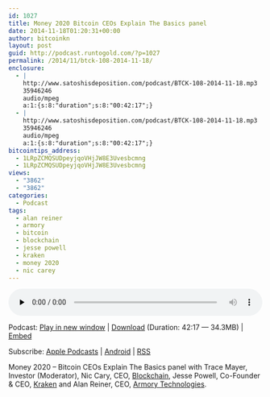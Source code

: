 ```yaml
---
id: 1027
title: Money 2020 Bitcoin CEOs Explain The Basics panel
date: 2014-11-18T01:20:31+00:00
author: bitcoinkn
layout: post
guid: http://podcast.runtogold.com/?p=1027
permalink: /2014/11/btck-108-2014-11-18/
enclosure:
  - |
    http://www.satoshisdeposition.com/podcast/BTCK-108-2014-11-18.mp3
    35946246
    audio/mpeg
    a:1:{s:8:"duration";s:8:"00:42:17";}
  - |
    http://www.satoshisdeposition.com/podcast/BTCK-108-2014-11-18.mp3
    35946246
    audio/mpeg
    a:1:{s:8:"duration";s:8:"00:42:17";}
bitcointips_address:
  - 1LRpZCMQSUDpeyjqoVHjJW8E3Uvesbcmng
  - 1LRpZCMQSUDpeyjqoVHjJW8E3Uvesbcmng
views:
  - "3862"
  - "3862"
categories:
  - Podcast
tags:
  - alan reiner
  - armory
  - bitcoin
  - blockchain
  - jesse powell
  - kraken
  - money 2020
  - nic carey
---
```

<!--powerpress_player-->

<div class="powerpress_player" id="powerpress_player_5700">
  <audio class="wp-audio-shortcode" id="audio-1027-111" preload="none" style="width: 100%;" controls="controls"><source type="audio/mpeg" src="http://media.blubrry.com/bitcoinruntogold/p/www.satoshisdeposition.com/podcast/BTCK-108-2014-11-18.mp3?_=111" /><a href="http://media.blubrry.com/bitcoinruntogold/p/www.satoshisdeposition.com/podcast/BTCK-108-2014-11-18.mp3">http://media.blubrry.com/bitcoinruntogold/p/www.satoshisdeposition.com/podcast/BTCK-108-2014-11-18.mp3</a></audio>
</div>

<p class="powerpress_links powerpress_links_mp3">
  Podcast: <a href="http://media.blubrry.com/bitcoinruntogold/p/www.satoshisdeposition.com/podcast/BTCK-108-2014-11-18.mp3" class="powerpress_link_pinw" target="_blank" title="Play in new window" onclick="return powerpress_pinw('https://www.bitcoin.kn/?powerpress_pinw=1027-podcast');" rel="nofollow">Play in new window</a> | <a href="http://media.blubrry.com/bitcoinruntogold/s/www.satoshisdeposition.com/podcast/BTCK-108-2014-11-18.mp3" class="powerpress_link_d" title="Download" rel="nofollow" download="BTCK-108-2014-11-18.mp3">Download</a> (Duration: 42:17 &#8212; 34.3MB) | <a href="#" class="powerpress_link_e" title="Embed" onclick="return powerpress_show_embed('1027-podcast');" rel="nofollow">Embed</a>
</p>

<p class="powerpress_embed_box" id="powerpress_embed_1027-podcast" style="display: none;">
  <input id="powerpress_embed_1027-podcast_t" type="text" value="<iframe width=&quot;320&quot; height=&quot;30&quot; src=&quot;https://www.bitcoin.kn/?powerpress_embed=1027-podcast&amp;powerpress_player=mediaelement-audio&quot; frameborder=&quot;0&quot; scrolling=&quot;no&quot;></iframe>" onclick="javascript: this.select();" onfocus="javascript: this.select();" style="width: 70%;" readOnly />
</p>

<p class="powerpress_links powerpress_subscribe_links">
  Subscribe: <a href="https://itunes.apple.com/WebObjects/MZStore.woa/wa/viewPodcast?id=301670981&mt=2&ls=1#episodeGuid=http%3A%2F%2Fpodcast.runtogold.com%2F%3Fp%3D1027" class="powerpress_link_subscribe powerpress_link_subscribe_itunes" title="Subscribe on Apple Podcasts" rel="nofollow">Apple Podcasts</a> | <a href="https://subscribeonandroid.com/www.bitcoin.kn/feed/podcast/" class="powerpress_link_subscribe powerpress_link_subscribe_android" title="Subscribe on Android" rel="nofollow">Android</a> | <a href="https://www.bitcoin.kn/feed/podcast/" class="powerpress_link_subscribe powerpress_link_subscribe_rss" title="Subscribe via RSS" rel="nofollow">RSS</a>
</p>

Money 2020 &#8211; Bitcoin CEOs Explain The Basics panel with Trace Mayer, Investor (Moderator), Nic Cary, CEO, <a title="blockchain" href="http://www.blockchain.info" target="_blank">Blockchain</a>, Jesse Powell, Co-Founder & CEO, <a title="kraken" href="http://www.kraken.com" target="_blank">Kraken</a> and Alan Reiner, CEO, <a title="bitcoin armory" href="http://www.bitcoinarmory.com" target="_blank">Armory Technologies</a>.